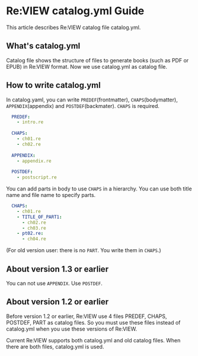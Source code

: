 # Re:VIEW catalog.yml Guide

This article describes Re:VIEW catalog file catalog.yml.

## What's catalog.yml

Catalog file shows the structure of files to generate books (such as PDF or EPUB) in Re:VIEW format.
Now we use catalog.yml as catalog file.

## How to write catalog.yml

In catalog.yaml, you can write `PREDEF`(frontmatter), `CHAPS`(bodymatter), `APPENDIX`(appendix) and `POSTDEF`(backmater). `CHAPS` is required.

```yaml
  PREDEF:
    - intro.re
  
  CHAPS:
    - ch01.re
    - ch02.re
  
  APPENDIX:
    - appendix.re
  
  POSTDEF:
    - postscript.re
```

You can add parts in body to use `CHAPS` in a hierarchy. You can use both title name and file name to specify parts.

```yaml
  CHAPS:
    - ch01.re
    - TITLE_OF_PART1:
      - ch02.re
      - ch03.re
    - pt02.re:
      - ch04.re
```

(For old version user: there is no `PART`. You write them in `CHAPS`.)

## About version 1.3 or earlier

You can not use `APPENDIX`. Use `POSTDEF`.

## About version 1.2 or earlier

Before version 1.2 or earlier, Re:VIEW use 4 files PREDEF, CHAPS, POSTDEF, PART as catalog files.
So you must use these files instead of catalog.yml when you use these versions of Re:VIEW.

Current Re:VIEW supports both catalog.yml and old catalog files. When there are both files, catalog.yml is used.
